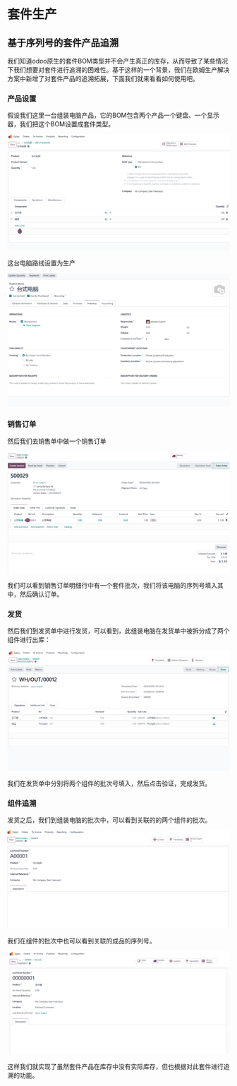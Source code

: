 # 套件生产

## 基于序列号的套件产品追溯

我们知道odoo原生的套件BOM类型并不会产生真正的库存，从而导致了某些情况下我们想要对套件进行追溯的困难性。基于这样的一个背景，我们在欧姆生产解决方案中新增了对套件产品的追溯拓展，下面我们就来看看如何使用吧。

### 产品设置

假设我们这里一台组装电脑产品，它的BOM包含两个产品一个键盘、一个显示器，我们把这个BOM设置成套件类型。

![6](./images/6.png)

这台电脑路线设置为生产

![7](./images/7.png)

### 销售订单

然后我们去销售单中做一个销售订单

![8](./images/8.png)

我们可以看到销售订单明细行中有一个套件批次，我们将该电脑的序列号填入其中，然后确认订单。

### 发货

然后我们到发货单中进行发货，可以看到，此组装电脑在发货单中被拆分成了两个组件进行出库：

![9](./images/9.png)

我们在发货单中分别将两个组件的批次号填入，然后点击验证，完成发货。

### 组件追溯

发货之后，我们到组装电脑的批次中，可以看到关联的的两个组件的批次。

![10](./images/10.png)

我们在组件的批次中也可以看到关联的成品的序列号。

![11](./images/11.png)

这样我们就实现了虽然套件产品在库存中没有实际库存，但也根据对此套件进行追溯的功能。